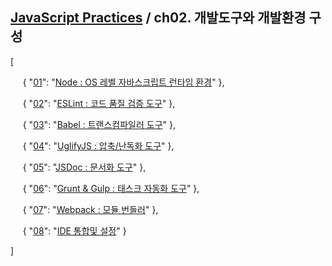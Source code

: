## [JavaScript Practices](https://github.com/kickscar/javascript-practices) / ch02. 개발도구와 개발환경 구성

[<br/>

&nbsp;&nbsp;&nbsp;&nbsp;
{ "[01](https://github.com/kickscar/javascript-practices/tree/master/ch02/01)": "[Node : OS 레벨 자바스크립트 런타임 환경](https://github.com/kickscar/javascript-practices/tree/master/ch02/01)" },
<br/>

&nbsp;&nbsp;&nbsp;&nbsp;
{ "[02](https://github.com/kickscar/javascript-practices/tree/master/ch02/02)": "[ESLint : 코드 품질 검증 도구](https://github.com/kickscar/javascript-practices/tree/master/ch02/02)" },
<br/>

&nbsp;&nbsp;&nbsp;&nbsp;
{ "[03](https://github.com/kickscar/javascript-practices/tree/master/ch02/03)": "[Babel : 트랜스컴파일러 도구](https://github.com/kickscar/javascript-practices/tree/master/ch02/03)" },
<br/>

&nbsp;&nbsp;&nbsp;&nbsp;
{ "[04](https://github.com/kickscar/javascript-practices/tree/master/ch02/04)": "[UglifyJS : 압축/난독화 도구](https://github.com/kickscar/javascript-practices/tree/master/ch02/04)" },
<br/>

&nbsp;&nbsp;&nbsp;&nbsp;
{ "[05](https://github.com/kickscar/javascript-practices/tree/master/ch02/05)": "[JSDoc : 문서화 도구](https://github.com/kickscar/javascript-practices/tree/master/ch02/05)" },
<br/>

&nbsp;&nbsp;&nbsp;&nbsp;
{ "[06](https://github.com/kickscar/javascript-practices/tree/master/ch02/06)": "[Grunt & Gulp : 태스크 자동화 도구](https://github.com/kickscar/javascript-practices/tree/master/ch02/06)" },
<br/>

&nbsp;&nbsp;&nbsp;&nbsp;
{ "[07](https://github.com/kickscar/javascript-practices/tree/master/ch02/07)": "[Webpack : 모듈 번들러](https://github.com/kickscar/javascript-practices/tree/master/ch02/07)" },
<br/>

&nbsp;&nbsp;&nbsp;&nbsp;
{ "[08](https://github.com/kickscar/javascript-practices/tree/master/ch02/08)": "[IDE 통합및 설정](https://github.com/kickscar/javascript-practices/tree/master/ch02/08)" }
<br/>

]

